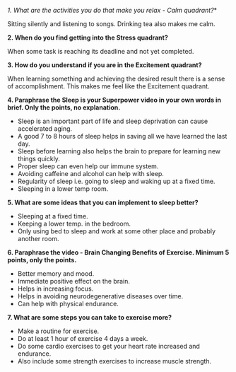 *1. What are the activities you do that make you relax - Calm quadrant?**

Sitting silently and listening to songs. Drinking tea also makes me calm.

**2. When do you find getting into the Stress quadrant?**

When some task is reaching its deadline and not yet completed.

**3. How do you understand if you are in the Excitement quadrant?**

When learning something and achieving the desired result there is a sense of accomplishment. This makes me feel like the Excitement quadrant.

**4. Paraphrase the Sleep is your Superpower video in your own words in brief. Only the points, no explanation.**

* Sleep is an important part of life and sleep deprivation can cause accelerated aging.
* A good 7 to 8 hours of sleep helps in saving all we have learned the last day.
* Sleep before learning also helps the brain to prepare for learning new things quickly.
* Proper sleep can even help our immune system.
* Avoiding caffeine and alcohol can help with sleep.
* Regularity of sleep i.e. going to sleep and waking up at a fixed time.
* Sleeping in a lower temp room.

**5. What are some ideas that you can implement to sleep better?** 

* Sleeping at a fixed time.
* Keeping a lower temp. in the bedroom.
* Only using bed to sleep and work at some other place and probably another room.

**6. Paraphrase the video - Brain Changing Benefits of Exercise. Minimum 5 points, only the points.**

* Better memory and mood.
* Immediate positive effect on the brain.
* Helps in increasing focus.
* Helps in avoiding neurodegenerative diseases over time.
* Can help with physical endurance.

**7. What are some steps you can take to exercise more?**

* Make a routine for exercise.
* Do at least 1 hour of exercise 4 days a week.
* Do some cardio exercises to get your heart rate increased and endurance.
* Also include some strength exercises to increase muscle strength.


